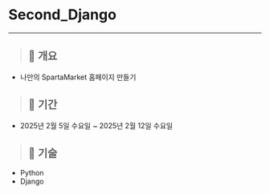 # Second_Django
---
> ## 🌱 개요
- 나만의 SpartaMarket 홈페이지 만들기
> ## 🌱 기간
- 2025년 2월 5일 수요일 ~ 2025년 2월 12일 수요일
> ## 🌱 기술
- Python
- Django
